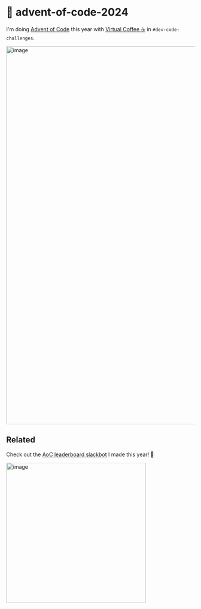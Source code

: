 # 🎄 advent-of-code-2024

I'm doing [Advent of Code](https://adventofcode.com) this year with [Virtual Coffee ☕️](https://virtualcoffee.io) in `#dev-code-challenges`.

<img width="1009" alt="image" src="https://github.com/user-attachments/assets/985779f1-5e00-4877-96b1-e9ca74e7443e" />

## Related

Check out the [AoC leaderboard slackbot](https://github.com/ebanner/advent-of-code-leaderboard) I made this year! 🥳

<img width="373" alt="image" src="https://github.com/user-attachments/assets/5a3de44f-a3f7-49fa-9915-f5cfb2280810">
